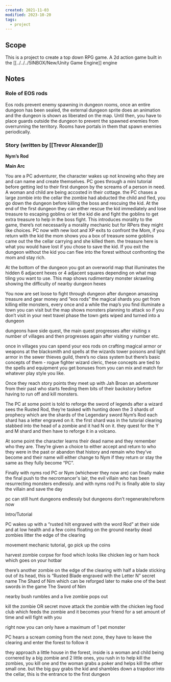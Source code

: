 ```yaml
---
created: 2021-11-03
modified: 2023-10-20
tags:
  - project
---
```

## Scope
This is a project to create a top down RPG game. A 2d action game built in the [[../../../5INBOX/New/Unity Game Engine]] engine
## Notes
### Role of EOS rods
Eos rods prevent enemy spawning in dungeon rooms, once an entire dungeon has been sealed, the external dungeon sprite does an animation and the dungeon is shown as liberated on the map. Until then, you have to place guards outside the dungeon to prevent the spawned enemies from overrunning the territory. Rooms have portals in them that spawn enemies periodically. 

### Story (written by [[Trevor Alexander]])
**Nym’s Rod**

**Main Arc**

You are a PC adventurer, the character wakes up not knowing who they are and can name and create themselves. PC goes through a mini tutorial before getting led to their first dungeon by the screams of a person in need. A woman and child are being accosted in their cottage. the PC chases a large zombie into the cellar the zombie had abducted the child and fled, you go down the dungeon before killing the boss and rescuing the kid. At the end of the first dungeon they can either rescue the kid immediately and lose treasure to escaping goblins or let the kid die and fight the goblins to get extra treasure to help in the boss fight. This introduces morality to the game, there’s not necessarily a morality mechanic but for RPers they might like choices. PC now with new loot and XP exits to confront the Mom, if you return with the kid the mom shows you a box of treasure some goblins came out the the cellar carrying and she killed them. the treasure here is what you would have lost if you chose to save the kid. If you exit the dungeon without the kid you can flee into the forest without confronting the mom and stay rich.

At the bottom of the dungeon you got an overworld map that illuminates the hidden 6 adjacent hexes or 4 adjacent squares depending on what map tiling you want to use. This map shows rudimentary monster skrawling showing the difficulty of nearby dungeon hexes

You now are set loose to fight through dungeon after dungeon amassing treasure and gear money and ”eos rods” the magical shards you get from killing elite monsters, every once and a while the map’s you find illuminate a town you can visit but the map shows monsters planning to attack so if you don’t visit in your next travel phase the town gets wiped and turned into a dungeon

dungeons have side quest, the main quest progresses after visiting x number of villages and then progresses again after visiting y number etc. 

once in villages you can spend your eos rods on crafting magical armor or weapons at the blacksmith and spells at the wizards tower poisons and light armor in the sewer thieves guild, there’s no class system but there’s basic concepts of them - rogue fighter wizard cleric, these concepts are tied to the spells and equipment you get bonuses from you can mix and match for whatever play style you like. 

Once they reach story points they meet up with Jah Broan an adventurer from their past who starts feeding them bits of their backstory before having to run off and kill monsters.

The PC at some point is told to reforge the sword of legends after a wizard sees the Rusted Rod, they’re tasked with hunting down the 3 shards of prophecy which are the shards of the Legendary sword Nym’s Rod each shard has a letter engraved on it. the first shard was in the tutorial clearing stabbed into the head of a zombie and it had N on it. they quest for the Y and M shard and then have to reforge it in a volcano.

At some point the character learns their dead name and they remember who they are. They’re given a choice to either accept and return to who they were in the past or abandon that history and remain who they’ve become and their name will either change to Nym if they return or stay the same as they fully become “PC”.

Finally with nyms rod PC or Nym (whichever they now are) can finally make the final push to the necromancer's lair, the evil villain who has been resurrecting monsters endlessly. and with nyms rod Pc is finally able to slay the villain and save the day

pc can still hunt dungeons endlessly but dungeons don’t regenerate/reform now 

Intro/Tutorial

PC wakes up with a “rusted hilt engraved with the word Rod” at their side and at low health and a few coins floating on the ground nearby dead zombies litter the edge of the clearing

movement mechanic tutorial, go pick up the coins

harvest zombie corpse for food which looks like chicken leg or ham hock which goes on your hotbar

there’s another zombie on the edge of the clearing with half a blade sticking out of its head, this is “Rusted Blade engraved with the Letter N” secret name The Shard of Nim which can be reforged later to make one of the best swords in the game The Sword of Nim

nearby bush rumbles and a live zombie pops out

kill the zombie OR secret move attack the zombie with the chicken leg food club which feeds the zombie and it becomes your friend for a set amount of time and will fight with you

right now you can only have a maximum of 1 pet monster

PC hears a scream coming from the next zone, they have to leave the clearing and enter the forest to follow it

they approach a little house in the forest, inside is a woman and child being cornered by a big zombie and 2 little ones, you rush in to help kill the zombies, you kill one and the woman grabs a poker and helps kill the other small one. but the big guy grabs the kid and shambles down a trapdoor into the cellar, this is the entrance to the first dungeon

